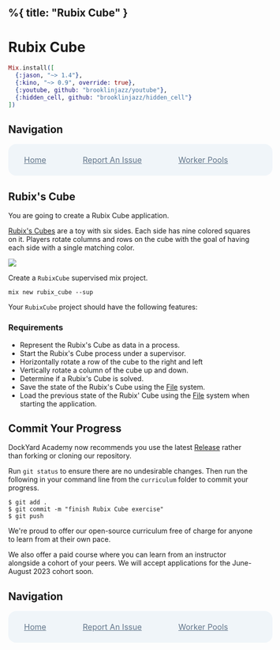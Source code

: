 %{
  title: "Rubix Cube"
}
---
# Rubix Cube

```elixir
Mix.install([
  {:jason, "~> 1.4"},
  {:kino, "~> 0.9", override: true},
  {:youtube, github: "brooklinjazz/youtube"},
  {:hidden_cell, github: "brooklinjazz/hidden_cell"}
])
```

## Navigation

<div style="display: flex; align-items: center; width: 100%; justify-content: space-between; font-size: 1rem; color: #61758a; background-color: #f0f5f9; height: 4rem; padding: 0 1rem; border-radius: 1rem;">
<div style="display: flex;">
<i class="ri-home-fill"></i>
<a style="display: flex; color: #61758a; margin-left: 1rem;" href="../start.livemd">Home</a>
</div>
<div style="display: flex;">
<i class="ri-bug-fill"></i>
<a style="display: flex; color: #61758a; margin-left: 1rem;" href="https://github.com/DockYard-Academy/curriculum/issues/new?assignees=&labels=&template=issue.md&title=Rubix Cube">Report An Issue</a>
</div>
<div style="display: flex;">
<i class="ri-arrow-left-fill"></i>
<a style="display: flex; color: #61758a; margin-left: 1rem;" href="../reading/worker_pools.livemd">Worker Pools</a>
</div>
<div style="display: flex;">
<a style="display: flex; color: #61758a; margin-right: 1rem;" href=""></a>
<i style="display: none;" class="ri-arrow-right-fill"></i>
</div>
</div>

## Rubix's Cube

You are going to create a Rubix Cube application.

[Rubix's Cubes](https://en.wikipedia.org/wiki/Rubik%27s_Cube) are a toy with six sides. Each side has nine colored squares on it.
Players rotate columns and rows on the cube with the goal of having each side with a single matching color.

<!-- livebook:{"break_markdown":true} -->

![](images/rubix.png)

<!-- livebook:{"break_markdown":true} -->

Create a `RubixCube` supervised mix project.

```
mix new rubix_cube --sup
```

Your `RubixCube` project should have the following features:

### Requirements

* Represent the Rubix's Cube as data in a process.
* Start the Rubix's Cube process under a supervisor.
* Horizontally rotate a row of the cube to the right and left
* Vertically rotate a column of the cube up and down.
* Determine if a Rubix's Cube is solved.
* Save the state of the Rubix's Cube using the [File](https://hexdocs.pm/elixir/File.html) system.
* Load the previous state of the Rubix' Cube using the [File](https://hexdocs.pm/elixir/File.html) system when starting the application.

## Commit Your Progress

DockYard Academy now recommends you use the latest [Release](https://github.com/DockYard-Academy/curriculum/releases) rather than forking or cloning our repository.

Run `git status` to ensure there are no undesirable changes.
Then run the following in your command line from the `curriculum` folder to commit your progress.

```
$ git add .
$ git commit -m "finish Rubix Cube exercise"
$ git push
```

We're proud to offer our open-source curriculum free of charge for anyone to learn from at their own pace.

We also offer a paid course where you can learn from an instructor alongside a cohort of your peers.
We will accept applications for the June-August 2023 cohort soon.

## Navigation

<div style="display: flex; align-items: center; width: 100%; justify-content: space-between; font-size: 1rem; color: #61758a; background-color: #f0f5f9; height: 4rem; padding: 0 1rem; border-radius: 1rem;">
<div style="display: flex;">
<i class="ri-home-fill"></i>
<a style="display: flex; color: #61758a; margin-left: 1rem;" href="../start.livemd">Home</a>
</div>
<div style="display: flex;">
<i class="ri-bug-fill"></i>
<a style="display: flex; color: #61758a; margin-left: 1rem;" href="https://github.com/DockYard-Academy/curriculum/issues/new?assignees=&labels=&template=issue.md&title=Rubix Cube">Report An Issue</a>
</div>
<div style="display: flex;">
<i class="ri-arrow-left-fill"></i>
<a style="display: flex; color: #61758a; margin-left: 1rem;" href="../reading/worker_pools.livemd">Worker Pools</a>
</div>
<div style="display: flex;">
<a style="display: flex; color: #61758a; margin-right: 1rem;" href=""></a>
<i style="display: none;" class="ri-arrow-right-fill"></i>
</div>
</div>

